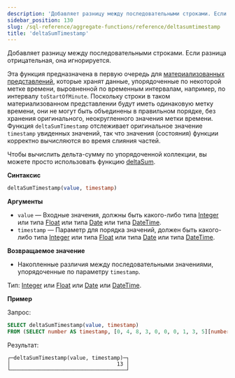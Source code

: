```yaml
---
description: 'Добавляет разницу между последовательными строками. Если разница отрицательная, она игнорируется.'
sidebar_position: 130
slug: /sql-reference/aggregate-functions/reference/deltasumtimestamp
title: 'deltaSumTimestamp'
---
```


Добавляет разницу между последовательными строками. Если разница отрицательная, она игнорируется.

Эта функция предназначена в первую очередь для [материализованных представлений](/sql-reference/statements/create/view#materialized-view), которые хранят данные, упорядоченные по некоторой метке времени, выровненной по временным интервалам, например, по интервалу `toStartOfMinute`. Поскольку строки в таком материализованном представлении будут иметь одинаковую метку времени, они не могут быть объединены в правильном порядке, без хранения оригинального, неокругленного значения метки времени. Функция `deltaSumTimestamp` отслеживает оригинальное значение `timestamp` увиденных значений, так что значения (состояния) функции корректно вычисляются во время слияния частей.

Чтобы вычислить дельта-сумму по упорядоченной коллекции, вы можете просто использовать функцию [deltaSum](/sql-reference/aggregate-functions/reference/deltasum).

**Синтаксис**

```sql
deltaSumTimestamp(value, timestamp)
```

**Аргументы**

- `value` — Входные значения, должны быть какого-либо типа [Integer](../../data-types/int-uint.md) или типа [Float](../../data-types/float.md) или типа [Date](../../data-types/date.md) или типа [DateTime](../../data-types/datetime.md).
- `timestamp` — Параметр для порядка значений, должен быть какого-либо типа [Integer](../../data-types/int-uint.md) или типа [Float](../../data-types/float.md) или типа [Date](../../data-types/date.md) или типа [DateTime](../../data-types/datetime.md).

**Возвращаемое значение**

- Накопленные различия между последовательными значениями, упорядоченные по параметру `timestamp`.

Тип: [Integer](../../data-types/int-uint.md) или [Float](../../data-types/float.md) или [Date](../../data-types/date.md) или [DateTime](../../data-types/datetime.md).

**Пример**

Запрос:

```sql
SELECT deltaSumTimestamp(value, timestamp)
FROM (SELECT number AS timestamp, [0, 4, 8, 3, 0, 0, 0, 1, 3, 5][number] AS value FROM numbers(1, 10));
```

Результат:

```text
┌─deltaSumTimestamp(value, timestamp)─┐
│                                  13 │
└─────────────────────────────────────┘
```
